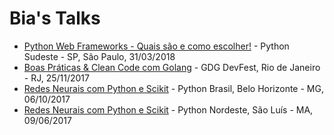# Bia's Talks

- [Python Web Frameworks - Quais são e como escolher!](http://biancarosa.com.br/slides/web-frameworks-pyse-2018.html) - Python Sudeste - SP, São Paulo, 31/03/2018
- [Boas Práticas & Clean Code com Golang](http://biancarosa.com.br/slides/go-clean-code.html) - GDG DevFest, Rio de Janeiro - RJ, 25/11/2017
- [Redes Neurais com Python e Scikit](http://biancarosa.com.br/slides/pybr-2017.html) - Python Brasil, Belo Horizonte - MG, 06/10/2017
- [Redes Neurais com Python e Scikit](http://biancarosa.com.br/slides/pybr-2017.html) - Python Nordeste, São Luís - MA, 09/06/2017